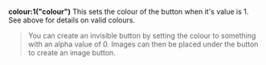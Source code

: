 <a name="colour_1"></a>**colour:1("colour")**
This sets the colour of the button when it's value is 1.  See above for details on valid colours. 

>You can create an invisible button by setting the colour to something with an alpha value of 0. Images can then be placed under the button to create an image button. 